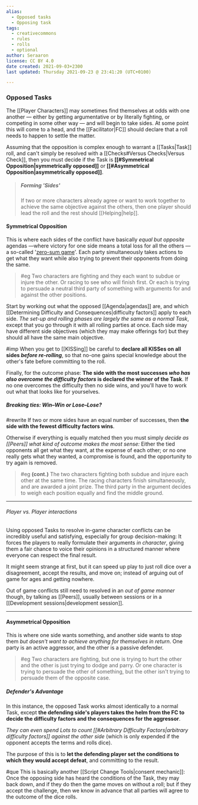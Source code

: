 ```yaml
---
alias:
  - Opposed tasks
  - Opposing task
tags:
  - creativecommons
  - rules
  - rolls
  - optional
author: Seraaron
license: CC BY 4.0
date created: 2021-09-03+2300
last updated: Thursday 2021-09-23 @ 23:41:20 (UTC+0100)

---
```


### Opposed Tasks

The [[Player Characters]] may sometimes find themselves at odds with one another — either by getting argumentative or by literally fighting, or competing in some other way — and will begin to take sides. At some point this will come to a head, and the [[Facilitator|FC]] should declare that a roll needs to happen to settle the matter.

Assuming that the opposition is complex enough to warrant a [[Tasks|Task]] roll, and can't simply be resolved with a [[Checks#Versus Checks|Versus Check]], then you must decide if the Task is **[[#Symmetrical Opposition|symmetrically opposed]]** or **[[#Asymmetrical Opposition|asymmetrically opposed]]**.

> ##### Forming 'Sides'
>
> If two or more characters already agree or want to work together to achieve the same objective against the others, then one player should lead the roll and the rest should [[Helping|help]].

#### Symmetrical Opposition

This is where each sides of the conflict have basically _equal but opposite_ agendas —where victory for one side means a total loss for all the others — a so-called '[zero-sum game](https://en.wikipedia.org/wiki/Zero-sum_game)'. Each party simultaneously takes actions to get what they want while also trying to prevent their opponents from doing the same.

> #eg
> Two characters are fighting and they each want to subdue or injure the other. Or racing to see who will finish first. Or each is trying to persuade a neutral third party of something with arguments for and against the other positions.

Start by working out what the opposed [[Agenda|agendas]] are, and which [[Determining Difficulty and Consequences|difficulty factors]] apply to each side. _The set-up and rolling phases are largely the same as a normal Task_, except that you go through it with all rolling parties at once. Each side may have different side objectives (which they may make offerings for) but they should all have the same main objective.

#imp When you get to [[KISSing]] be careful to **declare all KISSes on all sides _before re-rolling_**, so that no-one gains special knowledge about the other's fate before committing to the roll.

Finally, for the outcome phase: **The side with the most successes _who has also overcome the difficulty factors_ is declared the winner of the Task**. If no one overcomes the difficulty then no side wins, and you'll have to work out what that looks like for yourselves.

##### Breaking ties: Win–Win or Lose–Lose?

#rewrite
If two or more sides have an equal number of successes, then **the side with the fewest difficulty factors wins**.

Otherwise if everything is equally matched then you must simply _decide as [[Peers]] what kind of outcome makes the most sense:_ Either the tied opponents all get what they want, at the expense of each other; or no one really gets what they wanted, a compromise is found, and the opportunity to try again is removed.

> #eg **(cont.)**
> The two characters fighting both subdue and injure each other at the same time. The racing characters finish simultaneously, and are awarded a joint prize. The third party in the argument decides to weigh each position equally and find the middle ground.

---

###### Player vs. Player interactions

Using opposed Tasks to resolve in-game character conflicts can be incredibly useful and satisfying, especially for group decision-making: It forces the players to really formulate their arguments _in character_, giving them a fair chance to voice their opinions in a structured manner where everyone can respect the final result.

It might seem strange at first, but it can speed up play to just roll dice over a disagreement, accept the results, and move on; instead of arguing out of game for ages and getting nowhere.

Out of game conflicts still need to resolved in an _out of game manner_ though, by talking as [[Peers]], usually between sessions or in a [[Development sessions|development session]].

---

#### Asymmetrical Opposition

This is where one side wants something, and another side wants to stop them _but doesn't want to achieve anything for themselves in return_. One party is an active aggressor, and the other is a passive defender.

> #eg
> Two characters are fighting, but one is trying to hurt the other and the other is just trying to dodge and parry. Or one character is trying to persuade the other of something, but the other isn't trying to persuade them of the opposite case.

##### Defender's Advantage

In this instance, the opposed Task works almost identically to a normal Task, except **the defending side's players takes the helm from the FC to decide the difficulty factors and the consequences for the aggressor**.

_They can even spend Lots to count [[#Arbitrary Difficulty Factors|arbitrary difficulty factors]] against the other side_ (which is only expended if the opponent accepts the terms and rolls dice).

The purpose of this is to **let the defending player set the conditions to which they would accept defeat**, and committing to the result.

#que This is basically another [[Script Change Tools|consent mechanic]]: Once the opposing side has heard the conditions of the Task, they may back down, and if they do then the game moves on without a roll; but if they accept the challenge, then we know in advance that all parties will agree to the outcome of the dice rolls.
